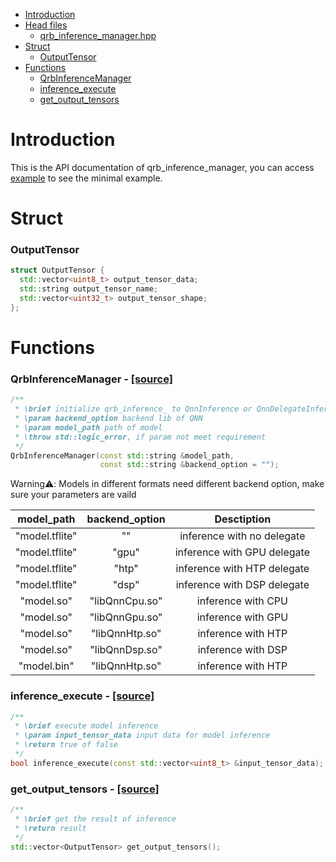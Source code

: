 * [Introduction](#0)
* [Head files]()
  * [qrb_inference_manager.hpp](./include/qrb_inference_manager.hpp)
* [Struct](#1)
  * [OutputTensor](#1.1)
* [Functions](#2)
  * [QrbInferenceManager](#2.1)
  * [inference_execute](#2.2)
  * [get_output_tensors](#2.3)

<h1 id="0">Introduction</h1>

This is the API documentation of qrb_inference_manager, you can access [example](./test/example.cpp) to see the minimal example.

<h1 id="1">Struct</h1>

<h3 id="1.1">OutputTensor</h1>

```cpp
struct OutputTensor {
  std::vector<uint8_t> output_tensor_data;
  std::string output_tensor_name;
  std::vector<uint32_t> output_tensor_shape;
};
```

<h1 id="2">Functions</h1>

<h3 id="2.1">QrbInferenceManager - <a href="https://github.com/qualcomm-qrb-ros/qrb_ros_nn_inference/blob/main/qrb_inference_manager/src/qrb_inference_manager.cpp#L19">[source]</a></h3>

```cpp
/**
 * \brief initialize qrb_inference_ to QnnInference or QnnDelegateInference
 * \param backend_option backend lib of QNN
 * \param model_path path of model
 * \throw std::logic_error, if param not meet requirement
 */
QrbInferenceManager(const std::string &model_path,
                    const std::string &backend_option = "");
```

Warning⚠️: Models in different formats need different backend option, make sure your parameters are vaild

|   model_path   | backend_option |         Desctiption         |
| :------------: | :------------: | :-------------------------: |
| "model.tflite" |       ""       | inference with no delegate  |
| "model.tflite" |     "gpu"      | inference with GPU delegate |
| "model.tflite" |     "htp"      | inference with HTP delegate |
| "model.tflite" |     "dsp"      | inference with DSP delegate |
|   "model.so"   | "libQnnCpu.so" |     inference with CPU      |
|   "model.so"   | "libQnnGpu.so" |     inference with GPU      |
|   "model.so"   | "libQnnHtp.so" |     inference with HTP      |
|   "model.so"   | "libQnnDsp.so" |     inference with DSP      |
|  "model.bin"   | "libQnnHtp.so" |     inference with HTP      |

<h3 id="2.2">inference_execute - <a href="https://github.com/qualcomm-qrb-ros/qrb_ros_nn_inference/blob/main/qrb_inference_manager/src/qrb_inference_manager.cpp#L45">[source]</a></h1>

```cpp
/**
 * \brief execute model inference
 * \param input_tensor_data input data for model inference
 * \return true of false
 */
bool inference_execute(const std::vector<uint8_t> &input_tensor_data);
```

<h3 id="2.3">get_output_tensors - <a href="https://github.com/qualcomm-qrb-ros/qrb_ros_nn_inference/blob/main/qrb_inference_manager/src/qrb_inference_manager.cpp#L53">[source]</a></h1>

```cpp
/**
 * \brief get the result of inference
 * \return result
 */
std::vector<OutputTensor> get_output_tensors();
```
